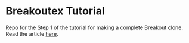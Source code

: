 # Breakoutex Tutorial

Repo for the Step 1 of the tutorial for making a complete Breakout clone. Read the article [here](https://medium.com/@neslinesli93/how-to-write-a-browser-game-in-pure-elixir-part-1-af759c7cd2b2).
